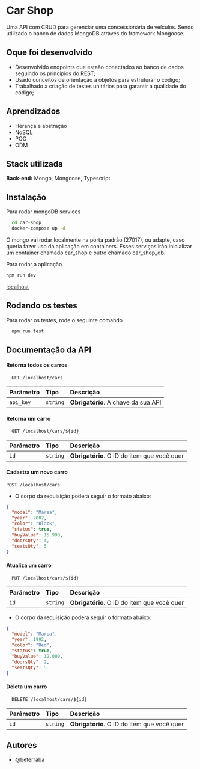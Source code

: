 
# Car Shop

Uma API com CRUD para gerenciar uma concessionária de veículos. Sendo utilizado o banco de dados MongoDB através do framework Mongoose.


## Oque foi desenvolvido

- Desenvolvido endpoints que estaão conectados ao banco de dados seguindo os princípios do REST;
- Usado conceitos de orientação a objetos para estruturar o código;
- Trabalhado a criação de testes unitários para garantir a qualidade do código;

## Aprendizados

- Herança e abstração
- NoSQL
- POO
- ODM



## Stack utilizada

**Back-end:** Mongo, Mongoose, Typescript


## Instalação

Para rodar mongoDB services 

```bash
  cd car-shop
  docker-compose up -d
```
    
O mongo vai rodar localmente na porta padrão (27017), ou adapte, caso queria fazer uso da aplicação em containers.
Esses serviços irão inicializar um container chamado car_shop e outro chamado car_shop_db.

Para rodar a aplicação

```bash
npm run dev
```
[localhost](http://localhost:3000)
## Rodando os testes

Para rodar os testes, rode o seguinte comando

```bash
  npm run test
```


## Documentação da API

#### Retorna todos os carros

```http
  GET /localhost/cars
```

| Parâmetro   | Tipo       | Descrição                           |
| :---------- | :--------- | :---------------------------------- |
| `api_key` | `string` | **Obrigatório**. A chave da sua API |

#### Retorna um carro

```http
  GET /localhost/cars/${id}
```

| Parâmetro   | Tipo       | Descrição                                   |
| :---------- | :--------- | :------------------------------------------ |
| `id`      | `string` | **Obrigatório**. O ID do item que você quer |

#### Cadastra um novo carro

```http
POST /localhost/cars
```
- O corpo da requisição poderá seguir o formato abaixo:

```json
{
  "model": "Marea",
  "year": 2002,
  "color": "Black",
  "status": true,
  "buyValue": 15.990,
  "doorsQty": 4,
  "seatsQty": 5
}
```

#### Atualiza um carro

```http
  PUT /localhost/cars/${id}
```

| Parâmetro   | Tipo       | Descrição                                   |
| :---------- | :--------- | :------------------------------------------ |
| `id`      | `string` | **Obrigatório**. O ID do item que você quer |

- O corpo da requisição poderá seguir o formato abaixo:
```json
{
  "model": "Marea",
  "year": 1992,
  "color": "Red",
  "status": true,
  "buyValue": 12.000,
  "doorsQty": 2,
  "seatsQty": 5
}
```
#### Deleta um carro

```http
  DELETE /localhost/cars/${id}
```

| Parâmetro   | Tipo       | Descrição                                   |
| :---------- | :--------- | :------------------------------------------ |
| `id`      | `string` | **Obrigatório**. O ID do item que você quer |



## Autores

- [@beterraba](https://www.github.com/beterrabaA)


